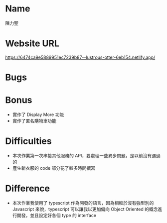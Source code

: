 # Name
陳力聖

# Website URL
https://6474ca9e5889951ec7239b87--lustrous-otter-6eb154.netlify.app/

# Bugs


# Bonus
- 實作了 Display More 功能
- 實作了匿名購物車功能

# Difficulties
- 本次作業第一次串接其他服務的 API，要處理一些異步問題，是以前沒有遇過的
- 產生新衣服的 code 部分花了較多時間撰寫

# Difference
- 本次作業我使用了 typescript 作為開發的語言，因為相較於沒有強型別的 Javascript 來說，typescript 可以讓我以更加偏向 Object Oriented 的概念進行開發，並且設定好各個 type 的 interface
